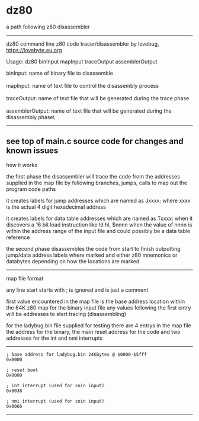 # dz80
 a path following z80 disassembler
 
 ----------------------------------------------------------------------------------------------------------------------------

dz80 command line z80 code tracer/disassembler by lovebug, https://lovebyte.eu.org

Usage: dz80 binInput mapInput traceOutput assemblerOutput

binInput:        name of binary file to disassemble\
\
mapInput:        name of text file to control the disassembly process\
\
traceOutput:     name of text file that will be generated during the trace phase\
\
assemblerOutput: name of text file that will be generated during the disassembly phase\


----------------------------------------------------------------------------------------------------------------------------
see top of main.c source code for changes and known issues
----------------------------------------------------------------------------------------------------------------------------

how it works

the first phase the disassembler will trace the code from the addresses supplied in the map file by following branches,
jumps, calls to map out the program code paths

it creates labels for jump addresses which are named as Jxxxx: where xxxx is the actual 4 digit hexadecimal address

it creates labels for data table addresses which are named as Txxxx: when it discovers a 16 bit load instruction like ld hl, $nnnn
when the value of nnnn is within the address range of the input file and could possibly be a data table reference

the second phase disassembles the code from start to finish outputting jump/data address labels where marked and
either z80 mnemonics or databytes depending on how the locations are marked

----------------------------------------------------------------------------------------------------------------------------

map file format

any line start starts with ; is ignored and is just a comment

first value encountered in the map file is the base address location within the 64K z80 map for the binary input file
any values following the first entry will be addresses to start tracing (disassembling)

for the ladybug.bin file supplied for testing there are 4 entrys in the map file
the address for the binary, the main reset address for the code and two addresses for the int and nmi interrupts

----------------------------------------------------------------------------------------------------------------------------

```
; base address for ladybug.bin 24KBytes @ $0000-$5fff
0x0000

; reset boot
0x0000

; int interrupt (used for coin input)
0x0038

; nmi interrupt (used for coin input)
0x0066
```

----------------------------------------------------------------------------------------------------------------------------
